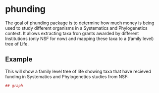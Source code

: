 # phunding

The goal of phunding package is to determine how much money is being used to study different organisms in a Systematics and Phylogenetics context. It allows extracting taxa fron grants awarded by different Institutions (only NSF for now) and mapping these taxa to a (family level) tree of Life.

## Example

This will show a family level tree of life showing taxa that have recieved funding in Systematics and Phylogenetics studies from NSF:

``` r
## graph
```
